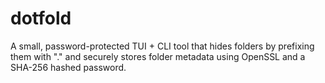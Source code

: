 # dotfold
A small, password-protected TUI + CLI tool that hides folders by prefixing them with "." and securely stores folder metadata using OpenSSL and a SHA-256 hashed password.
